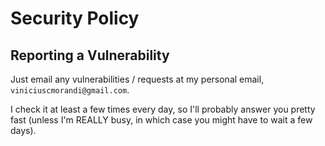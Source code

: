 # Security Policy

## Reporting a Vulnerability

Just email any vulnerabilities / requests at my personal email, `viniciuscmorandi@gmail.com`.

I check it at least a few times every day, so I'll probably answer you pretty fast (unless I'm REALLY busy, in which case you might have to wait a few days).
